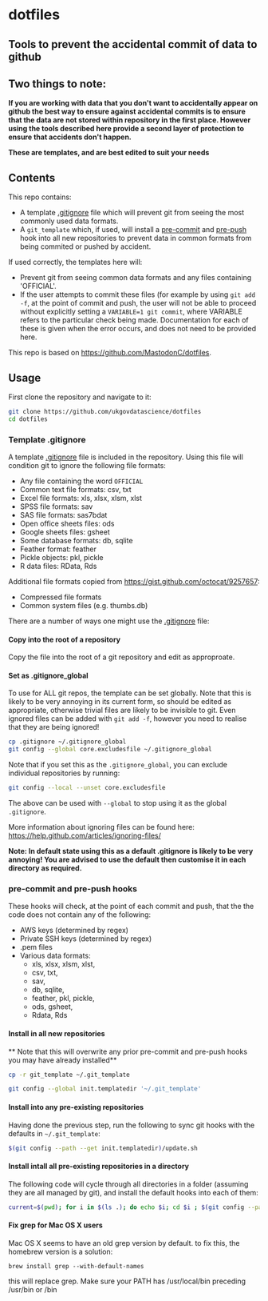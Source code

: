 # dotfiles

## Tools to prevent the accidental commit of data to github

## Two things to note:

**If you are working with data that you don't want to accidentally appear on github the best way to ensure against accidental commits is to ensure that the data are not stored within repository in the first place. However using the tools described here provide a second layer of protection to ensure that accidents don't happen.**

**These are templates, and are best edited to suit your needs**

## Contents

This repo contains:

* A template [.gitignore](.gitignore) file which will prevent git from seeing the most commonly used data formats.
* A `git_template` which, if used, will install a [pre-commit](git_template/hooks/pre-commit) and [pre-push](git_template/hooks/pre-push) hook into all new repositories to prevent data in common formats from being commited or pushed by accident.

If used correctly, the templates here will:

* Prevent git from seeing common data formats and any files containing 'OFFICIAL'.
* If the user attempts to commit these files (for example by using `git add -f`, at the point of commit and push, the user will not be able to proceed without explicitly setting a `VARIABLE=1 git commit`, where VARIABLE refers to the particular check being made. Documentation for each of these is given when the error occurs, and does not need to be provided here.

This repo is based on https://github.com/MastodonC/dotfiles.

## Usage

First clone the repository and navigate to it:

```bash
git clone https://github.com/ukgovdatascience/dotfiles
cd dotfiles
```

### Template .gitignore

A template [.gitignore](.gitignore) file is included in the repository. Using this file will condition git to ignore the following file formats:

* Any file containing the word `OFFICIAL`
* Common text file formats: csv, txt
* Excel file formats: xls, xlsx, xlsm, xlst
* SPSS file formats: sav
* SAS file formats: sas7bdat
* Open office sheets files: ods
* Google sheets files: gsheet
* Some database formats: db, sqlite
* Feather format: feather
* Pickle objects: pkl, pickle
* R data files: RData, Rds

Additional file formats copied from https://gist.github.com/octocat/9257657:

* Compressed file formats
* Common system files (e.g. thumbs.db)

There are a number of ways one might use the [.gitignore](.gitignore) file:

#### Copy into the root of a repository

Copy the file into the root of a git repository and edit as approproate.

#### Set as .gitignore_global

To use for ALL git repos, the template can be set globally. Note that this is likely to be very annoying in its current form, so should be edited as appropriate, otherwise trivial files are likely to be invisible to git. Even ignored files can be added with `git add -f`, however you need to realise that they are being ignored!

```bash
cp .gitignore ~/.gitignore_global
git config --global core.excludesfile ~/.gitignore_global
```

Note that if you set this as the `.gitignore_global`, you can exclude individual repositories by running:

```bash
git config --local --unset core.excludesfile
```

The above can be used with `--global` to stop using it as the global `.gitignore`.

More information about ignoring files can be found here: https://help.github.com/articles/ignoring-files/

**Note: In default state using this as a default .gitignore is likely to be very annoying! You are advised to use the default then customise it in each directory as required.**

### pre-commit and pre-push hooks

These hooks will check, at the point of each commit and push, that the the code does not contain any of the following:

* AWS keys (determined by regex)
* Private SSH keys (determined by regex)
* .pem files
* Various data formats: 
  * xls, xlsx, xlsm, xlst, 
  * csv, txt, 
  * sav, 
  * db, sqlite, 
  * feather, pkl, pickle, 
  * ods, gsheet, 
  * Rdata, Rds 

#### Install in all new repositories

** Note that this will overwrite any prior pre-commit and pre-push hooks you may have already installed**

```bash
cp -r git_template ~/.git_template

git config --global init.templatedir '~/.git_template'

```
#### Install into any pre-existing repositories

Having done the previous step, run the following to sync git hooks with the defaults in `~/.git_template`:

```bash
$(git config --path --get init.templatedir)/update.sh
```

#### Install intall all pre-existing repositories in a directory

The following code will cycle through all directories in a folder (assuming they are all managed by git), and install the default hooks into each of them:

```bash
current=$(pwd); for i in $(ls .); do echo $i; cd $i ; $(git config --path --get init.templatedir)/update.sh; cd $current done
```

#### Fix grep for Mac OS X users

Mac OS X seems to have an old grep version by default. to fix this, the homebrew version is a solution:

```
brew install grep --with-default-names
```

this will replace grep.  Make sure your PATH has /usr/local/bin preceding /usr/bin or /bin
